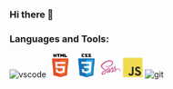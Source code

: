 ### Hi there 👋

<h3 align="left">Languages and Tools:</h3>
<p align="left"> <img src="https://user-images.githubusercontent.com/674621/71187801-14e60a80-2280-11ea-94c9-e56576f76baf.png" alt="vscode" width="42" height="42"/>  <img src="https://raw.githubusercontent.com/devicons/devicon/master/icons/html5/html5-original-wordmark.svg" alt="html5" width="42" height="42"/> <img src="https://raw.githubusercontent.com/devicons/devicon/master/icons/css3/css3-original-wordmark.svg" alt="css3" width="42" height="42"/> <img src="https://raw.githubusercontent.com/devicons/devicon/master/icons/sass/sass-original.svg" alt="sass" width="35" height="35"/> <img src="https://raw.githubusercontent.com/devicons/devicon/master/icons/javascript/javascript-original.svg" alt="javascript" width="35" height="35"/> <img src="https://www.vectorlogo.zone/logos/git-scm/git-scm-icon.svg" alt="git" width="35" height="35"/> </p>

  
  
 
  
 
  
 
  
